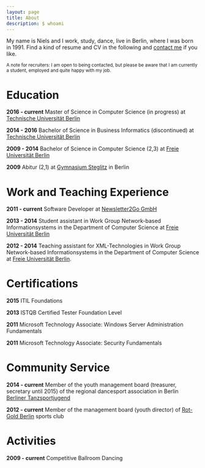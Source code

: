 ```yaml
---
layout: page
title: About
description: $ whoami
---
```


My name is Niels and I work, study, dance, live in Berlin, where I was born in 1991.
Find a kind of resume and CV in the following and [contact me](mailto:ygf9k4ge@nielshoppe.de) if you like.

<small>
A note for recruiters:
I am open to being contacted, but please be aware that I am currently a student, employed and quite happy with my job.
</small>

# Education

**2016 - current**
Master of Science in Computer Science (in progress) at [Technische Universität Berlin][tub]

**2014 - 2016**
Bachelor of Science in Business Informatics (discontinued) at [Technische Universität Berlin][tub]

**2009 - 2014**
Bachelor of Science in Computer Science (2,3) at [Freie Universität Berlin][fub]

**2009**
Abitur (2,1) at [Gymnasium Steglitz](http://gymnasiumsteglitz.de) in Berlin

# Work and Teaching Experience

**2011 - current**
Software Developer at [Newsletter2Go GmbH](https://www.newsletter2go.com)

**2013 - 2014**
Student assistant in Work Group Network-based Informationsystems in the Department of Computer Science at [Freie Universität Berlin][fub]

**2012 - 2014**
Teaching assistant for XML-Technologies in Work Group Network-based Informationsystems in the Department of Computer Science at [Freie Universität Berlin][fub].

[fub]: http://fu-berlin.de
[tub]: http://tu-berlin.de

# Certifications

**2015**
ITIL Foundations

**2013**
ISTQB Certified Tester Foundation Level

**2011**
Microsoft Technology Associate: Windows Server Administration Fundamentals

**2011**
Microsoft Technology Associate: Security Fundamentals

# Community Service

**2014 - current**
Member of the youth management board (treasurer, secretary until 2015) of the regional dancesport association in Berlin [Berliner Tanzsportjugend][btsj]

<!--- Mit 2012 bin ich mir nicht sicher -->
**2012 - current**
Member of the management board (youth director) of [Rot-Gold Berlin][rgb] sports club

<!--
**? - ?**
Youth leader at  [Lindenkirchengemeinde][linde]
-->

[btsj]: http://btsj.de
[rgb]: http://www.rotgold-berlin.de
[linde]: http://lindenkirche.de

# Activities

**2009 - current**
Competitive Ballroom Dancing
